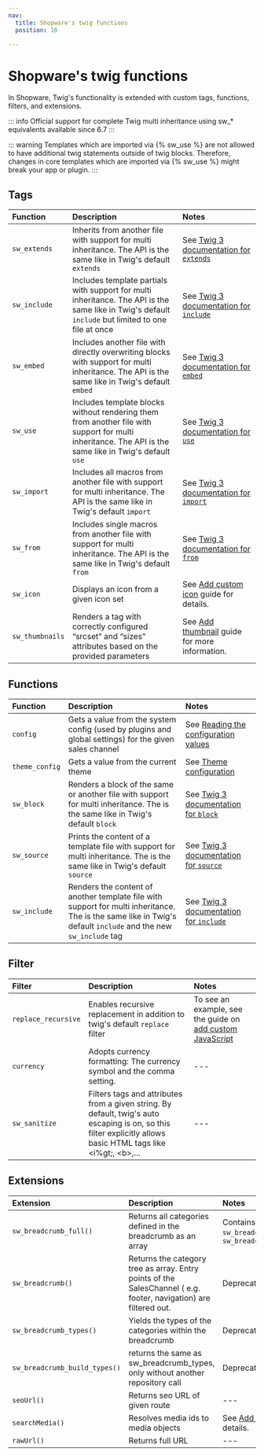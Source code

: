 ```yaml
---
nav:
  title: Shopware's twig functions
  position: 10

---
```


# Shopware's twig functions

In Shopware, Twig's functionality is extended with custom tags, functions, filters, and extensions.

::: info
Official support for complete Twig multi inheritance using sw_* equivalents available since 6.7
:::

::: warning
Templates which are imported via \{\% sw_use \%\} are not allowed to have additional twig statements outside of twig blocks. Therefore, changes in core templates which are imported via \{\% sw_use \%\} might break your app or plugin.
:::

## Tags

| Function        | Description                                                                                                                                            | Notes                                                                                                            |
|:----------------|:-------------------------------------------------------------------------------------------------------------------------------------------------------|:-----------------------------------------------------------------------------------------------------------------|
| `sw_extends`    | Inherits from another file with support for multi inheritance. The API is the same like in Twig's default `extends`                                    | See [Twig 3 documentation for `extends`](https://twig.symfony.com/doc/3.x/tags/extends.html)                     |
| `sw_include`    | Includes template partials with support for multi inheritance. The API is the same like in Twig's default `include` but limited to one file at once    | See [Twig 3 documentation for `include`](https://twig.symfony.com/doc/3.x/tags/include.html)                     |
| `sw_embed`      | Includes another file with directly overwriting blocks with support for multi inheritance. The API is the same like in Twig's default `embed`          | See [Twig 3 documentation for `embed`](https://twig.symfony.com/doc/3.x/tags/embed.html)                         |
| `sw_use`        | Includes template blocks without rendering them from another file with support for multi inheritance. The API is the same like in Twig's default `use` | See [Twig 3 documentation for `use`](https://twig.symfony.com/doc/3.x/tags/use.html)                             |
| `sw_import`     | Includes all macros from another file with support for multi inheritance. The API is the same like in Twig's default `import`                          | See [Twig 3 documentation for `import`](https://twig.symfony.com/doc/3.x/tags/import.html)                       |
| `sw_from`       | Includes single macros from another file with support for multi inheritance. The API is the same like in Twig's default `from`                         | See [Twig 3 documentation for `from`](https://twig.symfony.com/doc/3.x/tags/from.html)                           |
| `sw_icon`       | Displays an icon from a given icon set                                                                                                                 | See [Add custom icon](../../../guides/plugins/plugins/storefront/add-icons#adding-icon) guide for details.       |
| `sw_thumbnails` | Renders a  tag with correctly configured “srcset” and “sizes” attributes based on the provided parameters                                              | See [Add thumbnail](../../../guides/plugins/plugins/storefront/use-media-thumbnails) guide for more information. |

## Functions

| Function       | Description                                                                                                                                                    | Notes                                                                                             |
|:---------------|:---------------------------------------------------------------------------------------------------------------------------------------------------------------|:--------------------------------------------------------------------------------------------------|
| `config`       | Gets a value from the system config (used by plugins and global settings) for the given sales channel                                                          | See [Reading the configuration values](../../../guides/plugins/apps/configuration)                |
| `theme_config` | Gets a value from the current theme                                                                                                                            | See [Theme configuration](../../../guides/plugins/themes/theme-configuration)                     |
| `sw_block`     | Renders a block of the same or another file with support for multi inheritance. The is the same like in Twig's default `block`                                 | See [Twig 3 documentation for `block`](https://twig.symfony.com/doc/3.x/functions/block.html)     |
| `sw_source`    | Prints the content of a template file with support for multi inheritance. The is the same like in Twig's default `source`                                      | See [Twig 3 documentation for  `source`](https://twig.symfony.com/doc/3.x/functions/source.html)  |
| `sw_include`   | Renders the content of another template file with support for multi inheritance. The is the same like in Twig's default `include` and the new `sw_include` tag | See [Twig 3 documentation for `include`](https://twig.symfony.com/doc/3.x/functions/include.html) |

## Filter

| Filter              | Description                                                                                                                                                             | Notes                                                                                                                         |
|:--------------------|:------------------------------------------------------------------------------------------------------------------------------------------------------------------------|:------------------------------------------------------------------------------------------------------------------------------|
| `replace_recursive` | Enables recursive replacement in addition to twig's default `replace` filter                                                                                            | To see an example, see the guide on [add custom JavaScript](../../../guides/plugins/plugins/storefront/add-custom-javascript) |
| `currency`          | Adopts currency formatting: The currency symbol and the comma setting.                                                                                                  | ---                                                                                                                           |
| `sw_sanitize`       | Filters tags and attributes from a given string. By default, twig's auto escaping is on, so this filter explicitly allows basic HTML tags like &lt;i%gt;, &lt;b&gt;,... | ---                                                                                                                           |

## Extensions

| Extension                     | Description                                                                                                         | Notes                                                                                               |
|:------------------------------|:--------------------------------------------------------------------------------------------------------------------|:----------------------------------------------------------------------------------------------------|
| `sw_breadcrumb_full()`        | Returns all categories defined in the breadcrumb as an array                                                        | Contains functionalities of `sw_breadcrumb_types` and `sw_breadcrumb_build_types`                   |
| `sw_breadcrumb()`             | Returns the category tree as array. Entry points of the SalesChannel \( e.g. footer, navigation\) are filtered out. | Deprecated in 6.5.0                                                                                 |
| `sw_breadcrumb_types()`       | Yields the types of the categories within the breadcrumb                                                            | Deprecated in 6.5.0                                                                                 |
| `sw_breadcrumb_build_types()` | returns the same as sw\_breadcrumb\_types, only without another repository call                                     | Deprecated in 6.5.0                                                                                 |
| `seoUrl()`                    | Returns seo URL of given route                                                                                      | ---                                                                                                 |
| `searchMedia()`               | Resolves media ids to media objects                                                                                 | See [Add media](../../../guides/plugins/plugins/storefront/use-media-thumbnails) guide for details. |
| `rawUrl()`                    | Returns full URL                                                                                                    | ---                                                                                                 |
